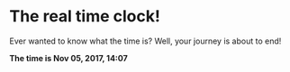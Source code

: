 # The real time clock!

Ever wanted to know what the time is? Well, your journey is about to end!

**The time is Nov 05, 2017, 14:07**